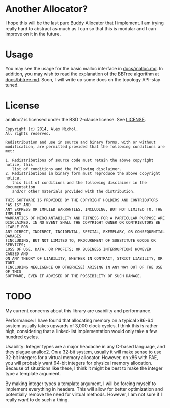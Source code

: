# Another Allocator?

I hope this will be the last pure Buddy Allocator that I implement. I am trying really hard to abstract as much as I can so that this is modular and I can improve on it in the future.

# Usage

You may see the usage for the basic malloc interface in [docs/malloc.md](docs/malloc.md). In addition, you may wish to read the explanation of the BBTree algorithm at [docs/bbtree.md](docs/bbtree.md). Soon, I will write up some docs on the topology API&ndash;stay tuned.

# License

analloc2 is licensed under the BSD 2-clause license. See [LICENSE](https://github.com/unixpickle/analloc2/blob/master/LICENSE).

```
Copyright (c) 2014, Alex Nichol.
All rights reserved.

Redistribution and use in source and binary forms, with or without
modification, are permitted provided that the following conditions are met:

1. Redistributions of source code must retain the above copyright notice, this
   list of conditions and the following disclaimer. 
2. Redistributions in binary form must reproduce the above copyright notice,
   this list of conditions and the following disclaimer in the documentation
   and/or other materials provided with the distribution.

THIS SOFTWARE IS PROVIDED BY THE COPYRIGHT HOLDERS AND CONTRIBUTORS "AS IS" AND
ANY EXPRESS OR IMPLIED WARRANTIES, INCLUDING, BUT NOT LIMITED TO, THE IMPLIED
WARRANTIES OF MERCHANTABILITY AND FITNESS FOR A PARTICULAR PURPOSE ARE
DISCLAIMED. IN NO EVENT SHALL THE COPYRIGHT OWNER OR CONTRIBUTORS BE LIABLE FOR
ANY DIRECT, INDIRECT, INCIDENTAL, SPECIAL, EXEMPLARY, OR CONSEQUENTIAL DAMAGES
(INCLUDING, BUT NOT LIMITED TO, PROCUREMENT OF SUBSTITUTE GOODS OR SERVICES;
LOSS OF USE, DATA, OR PROFITS; OR BUSINESS INTERRUPTION) HOWEVER CAUSED AND
ON ANY THEORY OF LIABILITY, WHETHER IN CONTRACT, STRICT LIABILITY, OR TORT
(INCLUDING NEGLIGENCE OR OTHERWISE) ARISING IN ANY WAY OUT OF THE USE OF THIS
SOFTWARE, EVEN IF ADVISED OF THE POSSIBILITY OF SUCH DAMAGE.
```

# TODO

My current concerns about this library are usability and performance.

Performance: I have found that allocating memory on a typical x86-64 system usually takes upwards of 3,000 clock-cycles. I think this is rather high, considering that a linked-list implementation would only take a few hundred cycles.

Usability: Integer types are a major headache in any C-based language, and they plague analloc2. On a 32-bit system, usually it will make sense to use 32-bit integers for a virtual memory allocator. However, on x86 with PAE, you will probably want 64-bit integers for physical memory allocation. Because of situations like these, I think it might be best to make the integer type a template argument.

By making integer types a template argument, I will be forcing myself to implement everything in headers. This will allow for better optimization and potentially remove the need for virtual methods. However, I am not sure if I really *want* to do such a thing.